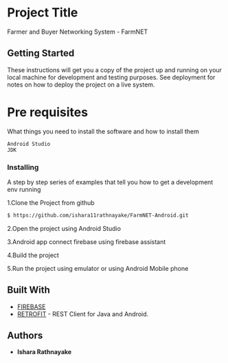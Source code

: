# Project Title

Farmer and Buyer Networking System - FarmNET

## Getting Started

These instructions will get you a copy of the project up and running on your local machine for development and testing purposes. See deployment for notes on how to deploy the project on a live system.

# Pre requisites

What things you need to install the software and how to install them
```
Android Studio
JDK
```

### Installing

A step by step series of examples that tell you how to get a development env running

1.Clone the Project from github 

```sh
$ https://github.com/ishara11rathnayake/FarmNET-Android.git
```
2.Open the project using Android Studio 

3.Android app connect firebase using firebase assistant

4.Build the project 

5.Run the project using emulator or using Android Mobile phone

## Built With

* [FIREBASE](https://firebase.google.com/docs)
* [RETROFIT](https://square.github.io/retrofit/) - REST Client for Java and Android.

## Authors

* **Ishara Rathnayake** 
